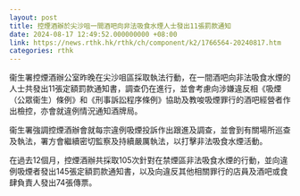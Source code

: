 ```yaml
---
layout: post
title: 控煙酒辦於尖沙咀一間酒吧向非法吸食水煙人士發出11張罰款通知
date: 2024-08-17 12:49:52.000000000 +08:00
link: https://news.rthk.hk/rthk/ch/component/k2/1766564-20240817.htm
categories: rthk
---
```


衞生署控煙酒辦公室昨晚在尖沙咀區採取執法行動，在一間酒吧向非法吸食水煙的人士共發出11張定額罰款通知書，調查仍在進行，並會考慮向涉嫌違反相《吸煙（公眾衞生）條例》和《刑事訴訟程序條例》協助及教唆吸煙罪行的酒吧經營者作出檢控，亦會就違例情況通知酒牌局。
 
衞生署強調控煙酒辦會就每宗違例吸煙投訴作出跟進及調查，並會到有關場所巡查及執法，署方會繼續密切監察及持續嚴厲執法，以打擊非法吸食水煙活動。

在過去12個月，控煙酒辦共採取105次針對在禁煙區非法吸食水煙的行動，並向違例吸煙者發出145張定額罰款通知書，以及向違反其他相關罪行的店員及酒吧或食肆負責人發出74張傳票。
